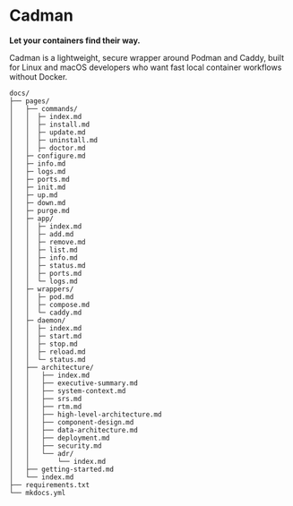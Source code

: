 # Cadman

**Let your containers find their way.**

Cadman is a lightweight, secure wrapper around Podman and Caddy, built for Linux and macOS developers who want fast local container workflows without Docker.

```
docs/
├── pages/
│   ├── commands/
│   │  ├─ index.md
│   │  ├─ install.md
│   │  ├─ update.md
│   │  ├─ uninstall.md
│   │  ├─ doctor.md
│   ├─ configure.md
│   ├─ info.md
│   ├─ logs.md
│   ├─ ports.md
│   ├─ init.md
│   ├─ up.md
│   ├─ down.md
│   ├─ purge.md
│   ├─ app/
│   │  ├─ index.md
│   │  ├─ add.md
│   │  ├─ remove.md
│   │  ├─ list.md
│   │  ├─ info.md
│   │  ├─ status.md
│   │  ├─ ports.md
│   │  └─ logs.md
│   ├─ wrappers/
│   │  ├─ pod.md
│   │  ├─ compose.md
│   │  └─ caddy.md
│   ├─ daemon/
│   │  ├─ index.md
│   │  ├─ start.md
│   │  ├─ stop.md
│   │  ├─ reload.md
│   │  └─ status.md
│   ├── architecture/
│   │   ├── index.md
│   │   ├── executive-summary.md
│   │   ├── system-context.md
│   │   ├── srs.md
│   │   ├── rtm.md
│   │   ├── high-level-architecture.md
│   │   ├── component-design.md
│   │   ├── data-architecture.md
│   │   ├── deployment.md
│   │   ├── security.md
│   │   └── adr/
│   │       └── index.md
│   ├── getting-started.md
│   └── index.md
├── requirements.txt
└── mkdocs.yml
```